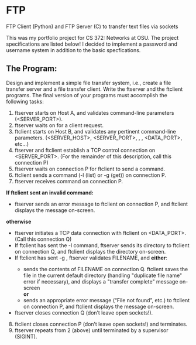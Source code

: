 # FTP
FTP Client (Python) and FTP Server (C) to transfer text files via sockets

This was my portfolio project for CS 372: Networks at OSU. The project specifications are listed below! I decided to implement a password
and username system in addition to the basic specfications.

## The Program:
Design and implement a simple file transfer system, i.e., create a file transfer server and a file transfer client. Write the ftserver and the ftclient programs. The final version of your programs must accomplish the following tasks:
1. ftserver starts on Host A, and validates command-line parameters (<SERVER_PORT>).
2. ftserver waits on <PORTNUM> for a client request.
3. ftclient starts on Host B, and validates any pertinent command-line parameters. (<SERVER_HOST>, <SERVER_PORT>, <COMMAND>, <FILENAME>, <DATA_PORT>, etc…)
4. ftserver and ftclient establish a TCP control connection on <SERVER_PORT>. (For the remainder of this description, call this connection P)
5. ftserver waits on connection P for ftclient to send a command.
6. ftclient sends a command (-l (list) or -g <FILENAME> (get)) on connection P.
7. ftserver receives command on connection P.  

**If ftclient sent an invalid command:** 
- ftserver sends an error message to ftclient on connection P, and ftclient displays the message on-screen.  

**otherwise**
- ftserver initiates a TCP data connection with ftclient on <DATA_PORT>. (Call this connection Q)  
- If ftclient has sent the -l command, ftserver sends its directory to ftclient on connection Q, and ftclient displays the directory on-screen.  
- If ftclient has sent -g <FILENAME>, ftserver validates FILENAME, and **either**:  
  + sends the contents of FILENAME on connection Q. ftclient saves the file in the current default directory (handling "duplicate file name" error if necessary), and displays a "transfer complete" message on-screen  
**or**  
  + sends an appropriate error message (“File not found”, etc.) to ftclient on connection P, and ftclient displays the message on-screen. 
- ftserver closes connection Q (don’t leave open sockets!).  
8. ftclient closes connection P (don’t leave open sockets!) and terminates.
9. ftserver repeats from 2 (above) until terminated by a supervisor (SIGINT).

